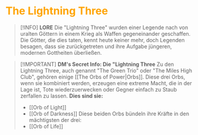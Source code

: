 # <font color = "orange">The Lightning Three</font>

>[!INFO] **LORE**
>Die "Lightning Three" wurden einer Legende nach von uralten Göttern in einem Krieg als Waffen gegeneinander geschaffen. Die Götter, die dies taten, kennt heute keiner mehr, doch Legenden besagen, dass sie zurückgetreten und ihre Aufgabe jüngeren, modernen Gottheiten überließen. 

>[!IMPORTANT] **DM's Secret Info: Die "Lightning Three**
>Zu den Lightning Three, auch genannt "The Green Trio" oder "The Miles High Club", gehören einige [[The Orbs of Power|Orbs]]. Diese drei Orbs, wenn sie kombiniert werden, erzeugen eine extreme Macht, die in der Lage ist, Tote wiederzuerwecken oder Gegner einfach zu Staub zerfallen zu lassen.
>**Dies sind sie:**
>- [[Orb of Light]]
>- [[Orb of Darkness]]
>Diese beiden Orbs bündeln ihre Kräfte in den mächtigsten der drei:
>- [[Orb of Life]]

